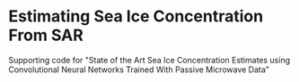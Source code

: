 # Estimating Sea Ice Concentration From SAR
Supporting code for "State of the Art Sea Ice Concentration Estimates using Convolutional Neural Networks Trained With Passive Microwave Data"
